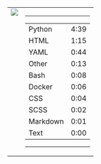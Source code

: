 
<table><tr>
<td valign="top">
  <img src="https://wakatime.com/share/@Aperture/0cd21d5d-ac4f-458d-9c71-d06f479c1297.png" />
</td>

<td valign="top">
  <hr>
  <table>
    <tr><td>Python</td><td>4:39</td></tr><tr><td>HTML</td><td>1:15</td></tr><tr><td>YAML</td><td>0:44</td></tr><tr><td>Other</td><td>0:13</td></tr><tr><td>Bash</td><td>0:08</td></tr><tr><td>Docker</td><td>0:06</td></tr><tr><td>CSS</td><td>0:04</td></tr><tr><td>SCSS</td><td>0:02</td></tr><tr><td>Markdown</td><td>0:01</td></tr><tr><td>Text</td><td>0:00</td></tr>
  </table>
  <hr>
</td>
</tr></table>

